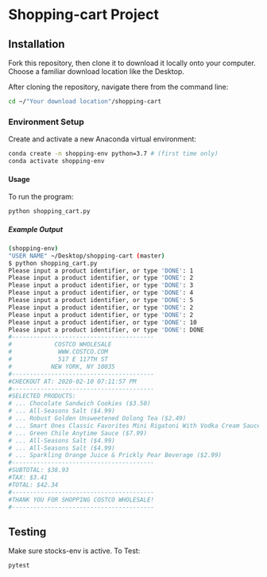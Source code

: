 # Shopping-cart Project


## Installation
Fork this repository, then clone it to download it locally onto your computer.
Choose a familiar download location like the Desktop.

After cloning the repository, navigate there from the command line:

```sh
cd ~/"Your download location"/shopping-cart
```
### Environment Setup
Create and activate a new Anaconda virtual environment:
```sh
conda create -n shopping-env python=3.7 # (first time only)
conda activate shopping-env
```

#### Usage 
To run the program:

```sh
python shopping_cart.py
```

##### Example Output
```sh
(shopping-env)
"USER NAME" ~/Desktop/shopping-cart (master)
$ python shopping_cart.py
Please input a product identifier, or type 'DONE': 1
Please input a product identifier, or type 'DONE': 2
Please input a product identifier, or type 'DONE': 3
Please input a product identifier, or type 'DONE': 4
Please input a product identifier, or type 'DONE': 5
Please input a product identifier, or type 'DONE': 2
Please input a product identifier, or type 'DONE': 2
Please input a product identifier, or type 'DONE': 10
Please input a product identifier, or type 'DONE': DONE
#----------------------------------------
#            COSTCO WHOLESALE
#             WWW.COSTCO.COM
#             517 E 117TH ST
#           NEW YORK, NY 10035
#----------------------------------------
#CHECKOUT AT: 2020-02-10 07:11:57 PM
#----------------------------------------
#SELECTED PRODUCTS:
# ... Chocolate Sandwich Cookies ($3.50)
# ... All-Seasons Salt ($4.99)
# ... Robust Golden Unsweetened Oolong Tea ($2.49)
# ... Smart Ones Classic Favorites Mini Rigatoni With Vodka Cream Sauce ($6.99)
# ... Green Chile Anytime Sauce ($7.99)
# ... All-Seasons Salt ($4.99)
# ... All-Seasons Salt ($4.99)
# ... Sparkling Orange Juice & Prickly Pear Beverage ($2.99)
#----------------------------------------
#SUBTOTAL: $38.93
#TAX: $3.41
#TOTAL: $42.34
#----------------------------------------
#THANK YOU FOR SHOPPING COSTCO WHOLESALE!
#----------------------------------------
```
## Testing
Make sure stocks-env is active.
To Test:
```
pytest
```


